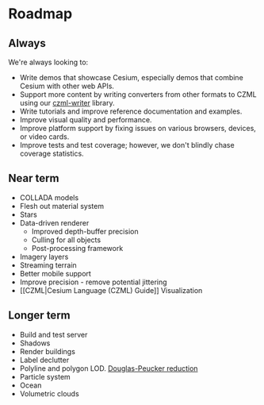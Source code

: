 # Roadmap

## Always

We're always looking to:
* Write demos that showcase Cesium, especially demos that combine Cesium with other web APIs.
* Support more content by writing converters from other formats to CZML using our [czml-writer](https://github.com/AnalyticalGraphicsInc/czml-writer) library.
* Write tutorials and improve reference documentation and examples.
* Improve visual quality and performance.
* Improve platform support by fixing issues on various browsers, devices, or video cards.
* Improve tests and test coverage; however, we don't blindly chase coverage statistics.

## Near term
* COLLADA models
* Flesh out material system
* Stars
* Data-driven renderer
   * Improved depth-buffer precision
   * Culling for all objects
   * Post-processing framework
* Imagery layers
* Streaming terrain
* Better mobile support
* Improve precision - remove potential jittering
* [[CZML|Cesium Language (CZML) Guide]] Visualization

## Longer term
* Build and test server
* Shadows
* Render buildings
* Label declutter
* Polyline and polygon LOD.  [Douglas-Peucker reduction](http://www.bowdoin.edu/~ltoma/teaching/cs350/spring06/Lecture-Handouts/hershberger92speeding.pdf)
* Particle system
* Ocean
* Volumetric clouds